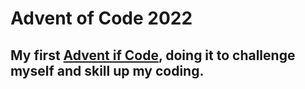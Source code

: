 # Advent of Code 2022

## My first [Advent if Code](https://adventofcode.com/2022/), doing it to challenge myself and skill up my coding.
